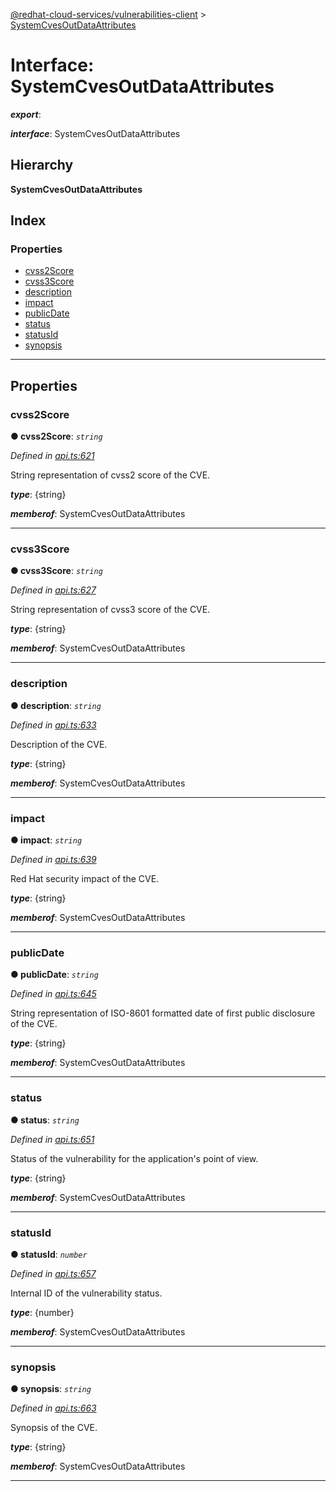 [@redhat-cloud-services/vulnerabilities-client](../README.md) > [SystemCvesOutDataAttributes](../interfaces/systemcvesoutdataattributes.md)

# Interface: SystemCvesOutDataAttributes

*__export__*: 

*__interface__*: SystemCvesOutDataAttributes

## Hierarchy

**SystemCvesOutDataAttributes**

## Index

### Properties

* [cvss2Score](systemcvesoutdataattributes.md#cvss2score)
* [cvss3Score](systemcvesoutdataattributes.md#cvss3score)
* [description](systemcvesoutdataattributes.md#description)
* [impact](systemcvesoutdataattributes.md#impact)
* [publicDate](systemcvesoutdataattributes.md#publicdate)
* [status](systemcvesoutdataattributes.md#status)
* [statusId](systemcvesoutdataattributes.md#statusid)
* [synopsis](systemcvesoutdataattributes.md#synopsis)

---

## Properties

<a id="cvss2score"></a>

###  cvss2Score

**● cvss2Score**: *`string`*

*Defined in [api.ts:621](https://github.com/RedHatInsights/javascript-clients/blob/master/packages/vulnerabilities/api.ts#L621)*

String representation of cvss2 score of the CVE.

*__type__*: {string}

*__memberof__*: SystemCvesOutDataAttributes

___
<a id="cvss3score"></a>

###  cvss3Score

**● cvss3Score**: *`string`*

*Defined in [api.ts:627](https://github.com/RedHatInsights/javascript-clients/blob/master/packages/vulnerabilities/api.ts#L627)*

String representation of cvss3 score of the CVE.

*__type__*: {string}

*__memberof__*: SystemCvesOutDataAttributes

___
<a id="description"></a>

###  description

**● description**: *`string`*

*Defined in [api.ts:633](https://github.com/RedHatInsights/javascript-clients/blob/master/packages/vulnerabilities/api.ts#L633)*

Description of the CVE.

*__type__*: {string}

*__memberof__*: SystemCvesOutDataAttributes

___
<a id="impact"></a>

###  impact

**● impact**: *`string`*

*Defined in [api.ts:639](https://github.com/RedHatInsights/javascript-clients/blob/master/packages/vulnerabilities/api.ts#L639)*

Red Hat security impact of the CVE.

*__type__*: {string}

*__memberof__*: SystemCvesOutDataAttributes

___
<a id="publicdate"></a>

###  publicDate

**● publicDate**: *`string`*

*Defined in [api.ts:645](https://github.com/RedHatInsights/javascript-clients/blob/master/packages/vulnerabilities/api.ts#L645)*

String representation of ISO-8601 formatted date of first public disclosure of the CVE.

*__type__*: {string}

*__memberof__*: SystemCvesOutDataAttributes

___
<a id="status"></a>

###  status

**● status**: *`string`*

*Defined in [api.ts:651](https://github.com/RedHatInsights/javascript-clients/blob/master/packages/vulnerabilities/api.ts#L651)*

Status of the vulnerability for the application's point of view.

*__type__*: {string}

*__memberof__*: SystemCvesOutDataAttributes

___
<a id="statusid"></a>

###  statusId

**● statusId**: *`number`*

*Defined in [api.ts:657](https://github.com/RedHatInsights/javascript-clients/blob/master/packages/vulnerabilities/api.ts#L657)*

Internal ID of the vulnerability status.

*__type__*: {number}

*__memberof__*: SystemCvesOutDataAttributes

___
<a id="synopsis"></a>

###  synopsis

**● synopsis**: *`string`*

*Defined in [api.ts:663](https://github.com/RedHatInsights/javascript-clients/blob/master/packages/vulnerabilities/api.ts#L663)*

Synopsis of the CVE.

*__type__*: {string}

*__memberof__*: SystemCvesOutDataAttributes

___

